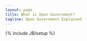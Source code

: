 ```yaml
---
layout: page
title: What is Open Government?
tagline: Open Government Explained
---
```

{% include JB/setup %}
